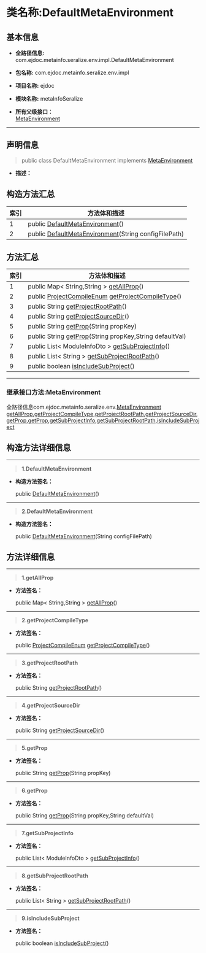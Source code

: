 # 类名称:DefaultMetaEnvironment

## 基本信息

* **全路径信息:** com.ejdoc.metainfo.seralize.env.impl.DefaultMetaEnvironment
* **包名称:** com.ejdoc.metainfo.seralize.env.impl
* **项目名称:** ejdoc
* **模块名称:** metaInfoSeralize






* **所有父级接口：**  
[MetaEnvironment](/metaInfoSeralize/com/ejdoc/metainfo/seralize/env/MetaEnvironment.md)


---

## 声明信息
> public class DefaultMetaEnvironment   implements [MetaEnvironment](/metaInfoSeralize/com/ejdoc/metainfo/seralize/env/MetaEnvironment.md)   


* **描述：** 

  







## 构造方法汇总

|   索引  |    方法体和描述   |
| ---- | ---- |
|1|public  [DefaultMetaEnvironment](#innerlink-defaultmetaenvironment)()   <br/>|
|2|public  [DefaultMetaEnvironment](#innerlink-defaultmetaenvironment-javalangstring)(String configFilePath)   <br/>|

## 方法汇总

|   索引  |    方法体和描述   |
| ---- | ---- |
|1|public Map< String,String > [getAllProp](#innerlink-getallprop)()   <br/>|
|2|public [ProjectCompileEnum](/metaInfoSeralize/com/ejdoc/metainfo/seralize/enums/ProjectCompileEnum.md) [getProjectCompileType](#innerlink-getprojectcompiletype)()   <br/>|
|3|public String [getProjectRootPath](#innerlink-getprojectrootpath)()   <br/>|
|4|public String [getProjectSourceDir](#innerlink-getprojectsourcedir)()   <br/>|
|5|public String [getProp](#innerlink-getprop-javalangstring)(String propKey)   <br/>|
|6|public String [getProp](#innerlink-getprop-javalangstring-javalangstring)(String propKey,String defaultVal)   <br/>|
|7|public List< ModuleInfoDto > [getSubProjectInfo](#innerlink-getsubprojectinfo)()   <br/>|
|8|public List< String > [getSubProjectRootPath](#innerlink-getsubprojectrootpath)()   <br/>|
|9|public boolean [isIncludeSubProject](#innerlink-isincludesubproject)()   <br/>|




---
### 继承接口方法:MetaEnvironment

全路径信息com.ejdoc.metainfo.seralize.env.[MetaEnvironment](/metaInfoSeralize/com/ejdoc/metainfo/seralize/env/MetaEnvironment.md)  
[getAllProp](/metaInfoSeralize/com/ejdoc/metainfo/seralize/env/MetaEnvironment.md#getAllProp),[getProjectCompileType](/metaInfoSeralize/com/ejdoc/metainfo/seralize/env/MetaEnvironment.md#getProjectCompileType),[getProjectRootPath](/metaInfoSeralize/com/ejdoc/metainfo/seralize/env/MetaEnvironment.md#getProjectRootPath),[getProjectSourceDir](/metaInfoSeralize/com/ejdoc/metainfo/seralize/env/MetaEnvironment.md#getProjectSourceDir),[getProp](/metaInfoSeralize/com/ejdoc/metainfo/seralize/env/MetaEnvironment.md#getProp-javalangstring),[getProp](/metaInfoSeralize/com/ejdoc/metainfo/seralize/env/MetaEnvironment.md#getProp-javalangstring-javalangstring),[getSubProjectInfo](/metaInfoSeralize/com/ejdoc/metainfo/seralize/env/MetaEnvironment.md#getSubProjectInfo),[getSubProjectRootPath](/metaInfoSeralize/com/ejdoc/metainfo/seralize/env/MetaEnvironment.md#getSubProjectRootPath),[isIncludeSubProject](/metaInfoSeralize/com/ejdoc/metainfo/seralize/env/MetaEnvironment.md#isIncludeSubProject)



## 构造方法详细信息

---
> **1.<span id="innerlink-defaultmetaenvironment">DefaultMetaEnvironment</span>**

* **构造方法签名：** 

  public  [DefaultMetaEnvironment](#defaultmetaenvironment)()   






---
> **2.<span id="innerlink-defaultmetaenvironment-javalangstring">DefaultMetaEnvironment</span>**

* **构造方法签名：** 

  public  [DefaultMetaEnvironment](#defaultmetaenvironment-javalangstring)(String configFilePath)   







## 方法详细信息

---
> **1.<span id="innerlink-getallprop">getAllProp</span>**

* **方法签名：** 

  public Map< String,String > [getAllProp](#getallprop)()   







---
> **2.<span id="innerlink-getprojectcompiletype">getProjectCompileType</span>**

* **方法签名：** 

  public [ProjectCompileEnum](/metaInfoSeralize/com/ejdoc/metainfo/seralize/enums/ProjectCompileEnum.md) [getProjectCompileType](#getprojectcompiletype)()   







---
> **3.<span id="innerlink-getprojectrootpath">getProjectRootPath</span>**

* **方法签名：** 

  public String [getProjectRootPath](#getprojectrootpath)()   







---
> **4.<span id="innerlink-getprojectsourcedir">getProjectSourceDir</span>**

* **方法签名：** 

  public String [getProjectSourceDir](#getprojectsourcedir)()   







---
> **5.<span id="innerlink-getprop-javalangstring">getProp</span>**

* **方法签名：** 

  public String [getProp](#getprop-javalangstring)(String propKey)   







---
> **6.<span id="innerlink-getprop-javalangstring-javalangstring">getProp</span>**

* **方法签名：** 

  public String [getProp](#getprop-javalangstring-javalangstring)(String propKey,String defaultVal)   







---
> **7.<span id="innerlink-getsubprojectinfo">getSubProjectInfo</span>**

* **方法签名：** 

  public List< ModuleInfoDto > [getSubProjectInfo](#getsubprojectinfo)()   







---
> **8.<span id="innerlink-getsubprojectrootpath">getSubProjectRootPath</span>**

* **方法签名：** 

  public List< String > [getSubProjectRootPath](#getsubprojectrootpath)()   







---
> **9.<span id="innerlink-isincludesubproject">isIncludeSubProject</span>**

* **方法签名：** 

  public boolean [isIncludeSubProject](#isincludesubproject)()   







